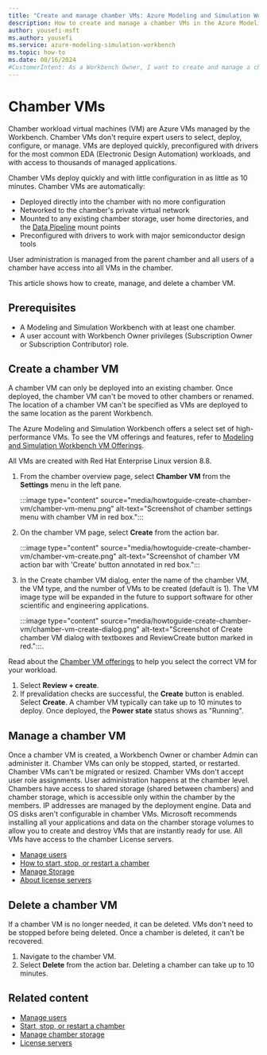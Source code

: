 ```yaml
---
title: "Create and manage chamber VMs: Azure Modeling and Simulation Workbench"
description: How to create and manage a chamber VMs in the Azure Modeling and Simulation Workbench.
author: yousefi-msft
ms.author: yousefi
ms.service: azure-modeling-simulation-workbench
ms.topic: how-to
ms.date: 08/16/2024
#CustomerIntent: As a Workbench Owner, I want to create and manage a chamber to isolate users, workloads and data.
---
```

# Chamber VMs

Chamber workload virtual machines (VM) are Azure VMs managed by the Workbench. Chamber VMs don't require expert users to select, deploy, configure, or manage. VMs are deployed quickly, preconfigured with drivers for the most common EDA (Electronic Design Automation) workloads, and with access to thousands of managed applications.

Chamber VMs deploy quickly and with little configuration in as little as 10 minutes.  Chamber VMs are automatically:

* Deployed directly into the chamber with no more configuration
* Networked to the chamber's private virtual network
* Mounted to any existing chamber storage, user home directories, and the [Data Pipeline](./concept-data-pipeline.md) mount points
* Preconfigured with drivers to work with major semiconductor design tools

User administration is managed from the parent chamber and all users of a chamber have access into all VMs in the chamber.

This article shows how to create, manage, and delete a chamber VM.

## Prerequisites

* A Modeling and Simulation Workbench with at least one chamber.
* A user account with Workbench Owner privileges (Subscription Owner or Subscription Contributor) role.

## Create a chamber VM

A chamber VM can only be deployed into an existing chamber. Once deployed, the chamber VM can't be moved to other chambers or renamed. The location of a chamber VM can't be specified as VMs are deployed to the same location as the parent Workbench.

The Azure Modeling and Simulation Workbench offers a select set of high-performance VMs. To see the VM offerings and features, refer to [Modeling and Simulation Workbench VM Offerings](./concept-vm-offerings.md).

All VMs are created with Red Hat Enterprise Linux version 8.8.

1. From the chamber overview page, select **Chamber VM** from the **Settings** menu in the left pane.

    :::image type="content" source="media/howtoguide-create-chamber-vm/chamber-vm-menu.png" alt-text="Screenshot of chamber settings menu with chamber VM in red box.":::

1. On the chamber VM page, select **Create** from the action bar.

    :::image type="content" source="media/howtoguide-create-chamber-vm/chamber-vm-create.png" alt-text="Screenshot of chamber VM action bar with 'Create' button annotated in red box.":::

1. In the Create chamber VM dialog, enter the name of the chamber VM, the VM type, and the number of VMs to be created (default is 1). The VM image type will be expanded in the future to support software for other scientific and engineering applications.

    :::image type="content" source="media/howtoguide-create-chamber-vm/chamber-vm-create-dialog.png" alt-text="Screenshot of Create chamber VM dialog with textboxes and ReviewCreate button marked in red.":::\.

 Read about the [Chamber VM offerings](./concept-vm-offerings.md) to help you select the correct VM for your workload.

1. Select **Review + create**.
1. If prevalidation checks are successful, the **Create** button is enabled. Select **Create**. A chamber VM typically can take up to 10 minutes to deploy. Once deployed, the **Power state** status shows as "Running".

## Manage a chamber VM

Once a chamber VM is created, a Workbench Owner or chamber Admin can administer it. Chamber VMs can only be stopped, started, or restarted. Chamber VMs can't be migrated or resized. Chamber VMs don't accept user role assignments. User administration happens at the chamber level. Chambers have access to shared storage (shared between chambers) and chamber storage, which is accessible only within the chamber by the members. IP addresses are managed by the deployment engine. Data and OS disks aren't configurable in chamber VMs. Microsoft recommends installing all your applications and data on the chamber storage volumes to allow you to create and destroy VMs that are instantly ready for use. All VMs have access to the chamber License servers.

* [Manage users](./how-to-guide-manage-users.md)
* [How to start, stop, or restart a chamber](./how-to-guide-start-stop-restart.md)
* [Manage Storage](./how-to-guide-manage-chamber-storage.md)
* [About license servers](./concept-license-service.md)

## Delete a chamber VM

If a chamber VM is no longer needed, it can be deleted. VMs don't need to be stopped before being deleted. Once a chamber is deleted, it can't be recovered.

1. Navigate to the chamber VM.
1. Select **Delete** from the action bar. Deleting a chamber can take up to 10 minutes.

## Related content

* [Manage users](./how-to-guide-manage-users.md)
* [Start, stop, or restart a chamber](./how-to-guide-start-stop-restart.md)
* [Manage chamber storage](./how-to-guide-manage-chamber-storage.md)
* [License servers](./concept-license-service.md)
